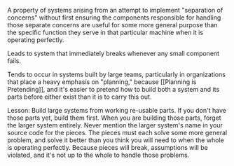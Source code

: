 A property of systems arising from an attempt to implement "separation of concerns" without first ensuring the components responsible for handling those separate concerns are useful for some more general purpose than the specific function they serve in that particular machine when it is operating perfectly.

Leads to system that immediately breaks whenever any small component fails.

Tends to occur in systems built by large teams, particularly in organizations that place a heavy emphasis on "planning," because [[Planning is Pretending]], and it's easier to pretend how to build both a system and its parts before either exist than it is to carry this out.

Lesson: Build large systems from working re-usable parts. If you don't have those parts yet, build them first. When you are building those parts, forget the larger system entirely. Never mention the larger system's name in your source code for the pieces. The pieces must each solve some more general problem, and solve it better than you think you will need to when the whole is operating perfectly. Because pieces will break, assumptions will be violated, and it's not up to the whole to handle those problems.